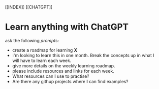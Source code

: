 [[INDEX]] [[CHATGPT]]

# Learn anything with ChatGPT  
ask the following *prompts*:
- create a roadmap for learning **X**
- I'm looking  to learn this in one month. Break the concepts up in what I will have to learn each week.
- give more details on the weekly learning roadmap.
- please include resources and links for each week.
- What resources can I use to practise?
- Are there any githup projects where I can find examples?
  
